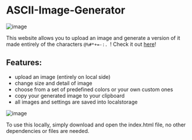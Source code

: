 # ASCII-Image-Generator

![image](https://github.com/user-attachments/assets/6bc43916-d039-48dc-8aee-5366c49fdc6b)

This website allows you to upload an image and generate a version of it made entirely of the characters `@%#*+=-:. `!
Check it out [here](https://vracton.github.io/ascii-image-gen/)!

## Features:
- upload an image (entirely on local side)
- change size and detail of image
- choose from a set of predefined colors or your own custom ones
- copy your generated image to your clipboard
- all images and settings are saved into localstorage

![image](https://github.com/user-attachments/assets/0c640bc8-f0bd-451e-862a-c9c99b113890)

To use this locally, simply download and open the index.html file, no other dependencies or files are needed.
